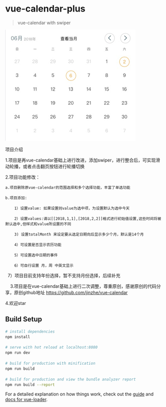 # vue-calendar-plus

> vue-calendar with swiper

![效果图](https://github.com/gaoqiang1112/vue-calendar-plus/blob/master/src/assets/1527147468876.jpg)

项目介绍

1.项目是再vue-calendar基础上进行改进，添加swiper，进行整合后，可实现滑动轮播，或者点击翻页按钮进行轮播切换

2.项目功能修改：

	a.项目删除原vue-calendar的范围选择和多个选择功能，丰富了单选功能
  
	b.项目添加: 
  
	    1）设置value: 如果设置则value为选中项，为设置默认为选中今天
    
	    2）设置values:请以[[2018,1,1],[2018,2,2]]格式进行初始值设置,这些时间将被默认选中,但样式和value所设置的不同
    
        3) 设置totalMonth 来设定要从选定日期向后显示多少个月，默认是14个月
    
        4）可设置是否显示农历功能
    
        5）可设置选中日期的事件
    
	    6）可自行设置 月，周 中英文显示
    
      7）项目目前支持年份选择，暂不支持月份选择，后续补充
      
    
3.项目是在vue-calendar基础上进行二次调整，尊重原创，感谢原创的代码分享，原创github地址 https://github.com/jinzhe/vue-calendar

4.欢迎star


## Build Setup

``` bash
# install dependencies
npm install

# serve with hot reload at localhost:8080
npm run dev

# build for production with minification
npm run build

# build for production and view the bundle analyzer report
npm run build --report
```

For a detailed explanation on how things work, check out the [guide](http://vuejs-templates.github.io/webpack/) and [docs for vue-loader](http://vuejs.github.io/vue-loader).
